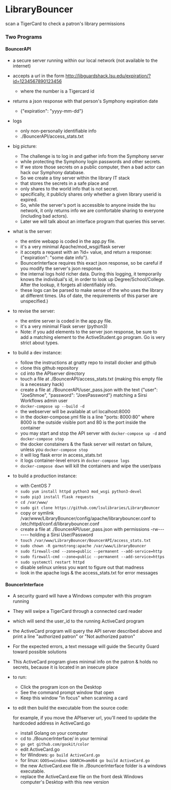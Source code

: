 # LibraryBouncer
scan a TigerCard to check a patron's library permissions

### Two Programs

#### BouncerAPI

- a secure server running within our local network (not available to the internet)
- accepts a url in the form http://libguardshack.lsu.edu/expiration/?id=1234567890123456

  - where the number is a Tigercard id

- returns a json response with that person's Symphony expiration date

  - {"expiration": "yyyy-mm-dd"}

- logs

  - only non-personally identifiable info
  - ./BouncerAPI/access_stats.txt

- big picture:

  - The challenge is to log in and gather info from the Symphony server
  - while protecting the Symphony login passwords and other secrets.
  - If we store those secrets on a public computer, then a bad actor can hack our Symphony database.
  - So we create a tiny server within the library IT stack
  - that stores the secrets in a safe place and
  - only shares to the world info that is not secret.
  - specifically, it publicly shares only whether a given library userid is expired.  
  - So, while the server's port is accessible to anyone inside the lsu network, it only returns info we are comfortable sharing to everyone (including bad actors).
  - Later we will talk about an interface program that queries this server.

- what is the server:

  - the entire webapp is coded in the app.py file.
  - it's a very minimal Apache/mod_wsgi/flask server
  - it accepts a request with an ?id= value, and return a response: {"expiration": "some date info"}.
  - BouncerInterface requires this exact json response, so be careful if you modify the server's json response.
  - the internal logs hold richer data.  During this logging, it temporarily knows the individual's id, in order to look up Degree/School/College.  After the lookup, it forgets all identifiably info.
  - these logs can be parsed to make sense of the who uses the library at different times.  (As of date, the requirements of this parser are unspecified.)

- to revise the server:

  - the entire server is coded in the app.py file.
  - it's a very minimal Flask server (python3)
  - Note: if you add elements to the server json response, be sure to add a matching element to the ActiveStudent.go program.  Go is very strict about types.

- to build a dev instance:

  - follow the instructions at gnatty repo to install docker and github
  - clone this github repository
  - cd into the APIserver directory
  - touch a file at ./BouncerAPI/access_stats.txt  (making this empty file is a necessary hack)
  - create a file at ./BouncerAPI/user_pass.json with the text {"user": "JoeShmoe", "password": "JoesPassword"} matching a Sirsi Workflows admin user
  - ```docker-compose up --build -d```
  - the webserver will be available at url localhost:8000
  - in the docker-compose.yml file is a line "ports: 8000:80" where 8000 is the outside visible port and 80 is the port inside the container
  - you may start and stop the API server with ```docker-compose up -d``` and ```docker-compose stop```
  - the docker constainers & the flask server will restart on failure, unless you ```docker-compose stop```
  - it will log flask error in access_stats.txt
  - it logs container-level errors in ```docker-compose logs```
  - ```docker-compose down``` will kill the containers and wipe the user/pass

- to build a production instance:

  - with CentOS 7
  - ```sudo yum install httpd python3 mod_wsgi python3-devel```
  - ```sudo pip3 install flask requests```
  - ```cd /var/www/```
  - ```sudo git clone https://github.com/lsulibraries/LibraryBouncer```
  - copy or symlink /var/www/LibraryBouncer/config/apache/librarybouncer.conf to /etc/httpd/conf.d/librarybouncer.conf
  - create a file at ./BouncerAPI/user_pass.json with permissions -rw------- holding a Sirsi User/Password
  - ```touch /var/www/LibraryBouncer/BouncerAPI/access_stats.txt```
  - ```sudo chown -R garmstrong:apache /var/www/LibraryBouncer```
  - ```sudo firewall-cmd --zone=public --permanent --add-service=http```
  - ```sudo firewall-cmd --zone=public --permanent --add-service=https```
  - ```sudo systemctl restart httpd```
  - disable selinux unless you want to figure out that madness
  - look in the apache logs & the access_stats.txt for error messages

#### BouncerInterface

- A security guard will have a Windows computer with this program running
- They will swipe a TigerCard through a connected card reader
- which will send the user_id to the running ActiveCard program
- the ActiveCard program will query the API server described above and print a line "authorized patron" or "Not authorized patron"
- For the expected errors, a text message will guide the Security Guard toward possible solutions
- This ActiveCard program gives minimal info on the patron & holds no secrets, because it is located in an insecure place

- to run:

  - Click the program icon on the Desktop
  - See the command prompt window that open
  - Keep this window "in focus" when scanning a card

- to edit then build the executable from the source code:

  for example, if you move the APIserver url, you'll need to update the hardcoded address in ActiveCard.go

  - install Golang on your computer
  - cd to ./BouncerInterface/ in your terminal
  - ```go get github.com/gookit/color```
  - edit ActiveCard.go
  - for Windows: ```go build ActiveCard.go```
  - for linux: ```GOOS=windows GOARCH=amd64 go build ActiveCard.go```
  - the new ActiveCard.exe file in ./BouncerInterface folder is a windows executable.
  - replace the ActiveCard.exe file on the front desk Windows computer's Desktop with this new version

